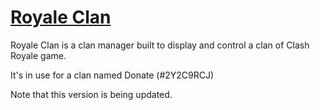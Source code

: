 # [Royale Clan](http://donate.kloud51.com/)

Royale Clan is a clan manager built to display and control a clan of Clash Royale game.

It's in use for a clan named Donate (#2Y2C9RCJ)

Note that this version is being updated.
